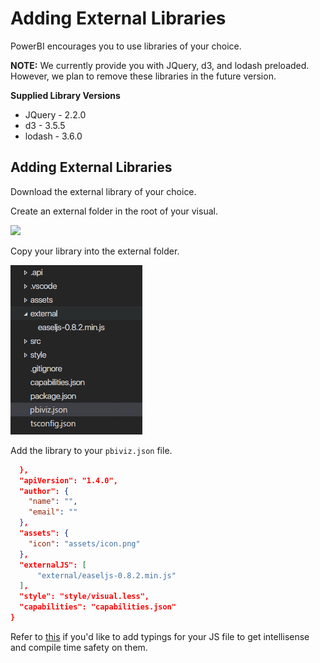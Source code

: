 # Adding External Libraries

PowerBI encourages you to use libraries of your choice.

**NOTE:** We currently provide you with JQuery, d3, and lodash preloaded. However, we plan to remove these libraries in the future version.

**Supplied Library Versions**  

* JQuery - 2.2.0
* d3 - 3.5.5
* lodash - 3.6.0

## Adding External Libraries
Download the external library of your choice.

Create an external folder in the root of your visual.

![](images/MakeExternalsDirectory.png)

Copy your library into the external folder.

![](images/ExternalLibraries.png)

Add the library to your `pbiviz.json` file.
```json
  },
  "apiVersion": "1.4.0",
  "author": {
    "name": "",
    "email": ""
  },
  "assets": {
    "icon": "assets/icon.png"
  },
  "externalJS": [
      "external/easeljs-0.8.2.min.js"
  ],
  "style": "style/visual.less",
  "capabilities": "capabilities.json"
}
```

Refer to [this](Typings.md) if you'd like to add typings for your JS file to get intellisense and compile time safety on them.
